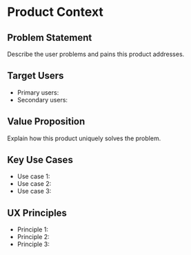 # Product Context

## Problem Statement
Describe the user problems and pains this product addresses.

## Target Users
- Primary users:
- Secondary users:

## Value Proposition
Explain how this product uniquely solves the problem.

## Key Use Cases
- Use case 1:
- Use case 2:
- Use case 3:

## UX Principles
- Principle 1:
- Principle 2:
- Principle 3:
